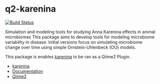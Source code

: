 # q2-karenina
[![Build Status](https://travis-ci.org/zaneveld/q2-karenina.svg?branch=master)](https://travis-ci.org/zaneveld/q2-karenina)


Simulation and modeling tools for studying Anna Karenina effects in animal microbiomes 
This package aims to develop tools for modeling microbiome variability in disease.  Initial versions focus on simulating microbiome change over time using simple Ornstein-Uhlenbeck (OU) models.  

This package is enables [karenina](https://github.com/zaneveld/karenina) to be ran as a Qiime2 Plugin.

* [karenina](https://github.com/zaneveld/karenina)
* [Documentation](https://zaneveld.github.io/karenina/html/index.html)
* [Qiime2](https://qiime2.org)
